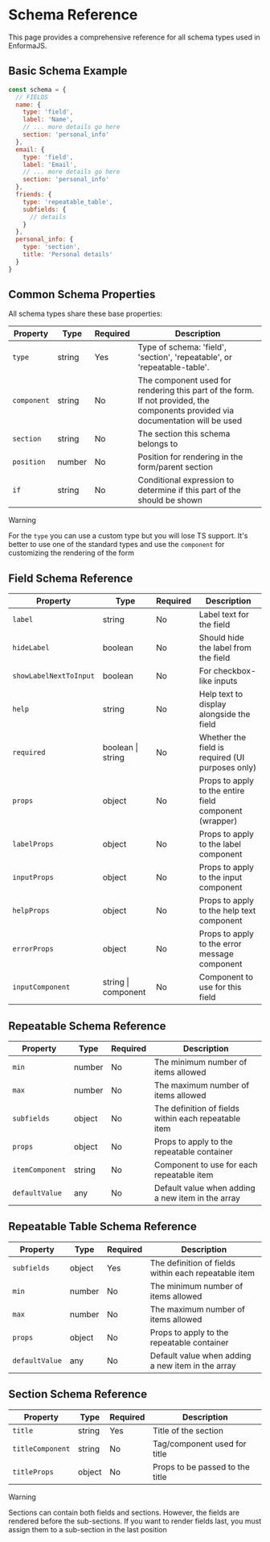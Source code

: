# Schema Reference

This page provides a comprehensive reference for all schema types used in EnformaJS.

## Basic Schema Example

```js
const schema = {
  // FIELDS
  name: {
    type: 'field',
    label: 'Name',
    // ... more details go here
    section: 'personal_info'
  },
  email: {
    type: 'field',
    label: 'Email',
    // ... more details go here
    section: 'personal_info'
  },
  friends: {
    type: 'repeatable_table',
    subfields: {
      // details
    }
  },
  personal_info: {
    type: 'section',
    title: 'Personal details'
  }
}
```

## Common Schema Properties

All schema types share these base properties:

| Property | Type | Required | Description                                                                      |
|----------|------|----------|----------------------------------------------------------------------------------|
| `type` | string | Yes | Type of schema: 'field', 'section', 'repeatable', or 'repeatable-table'.         |
| `component` | string | No | The component used for rendering this part of the form. If not provided, the components provided via documentation will be used |
| `section` | string | No | The section this schema belongs to                                               |
| `position` | number | No | Position for rendering in the form/parent section                                |
| `if` | string | No | Conditional expression to determine if this part of the should be shown          |

> [!WARNING] 
> For the `type` you can use a custom type but you will lose TS support. It's better to use one of the standard types and use the `component` for customizing the rendering of the form

## Field Schema Reference

| Property | Type | Required | Description |
|----------|------|----------|-------------|
| `label` | string | No | Label text for the field |
| `hideLabel` | boolean | No | Should hide the label from the field |
| `showLabelNextToInput` | boolean | No | For checkbox-like inputs |
| `help` | string | No | Help text to display alongside the field |
| `required` | boolean \| string | No | Whether the field is required (UI purposes only) |
| `props` | object | No | Props to apply to the entire field component (wrapper) |
| `labelProps` | object | No | Props to apply to the label component |
| `inputProps` | object | No | Props to apply to the input component |
| `helpProps` | object | No | Props to apply to the help text component |
| `errorProps` | object | No | Props to apply to the error message component |
| `inputComponent` | string \| component | No | Component to use for this field |

## Repeatable Schema Reference

| Property | Type | Required | Description                                          |
|----------|------|----------|------------------------------------------------------|
| `min` | number | No | The minimum number of items allowed                  |
| `max` | number | No | The maximum number of items allowed                  |
| `subfields` | object | No | The definition of fields within each repeatable item |
| `props` | object | No | Props to apply to the repeatable container           |
| `itemComponent` | string | No | Component to use for each repeatable item            |
| `defaultValue` | any | No | Default value when adding a new item in the array    |

## Repeatable Table Schema Reference

| Property | Type | Required | Description |
|----------|------|----------|-------------|
| `subfields` | object | Yes | The definition of fields within each repeatable item |
| `min` | number | No | The minimum number of items allowed |
| `max` | number | No | The maximum number of items allowed |
| `props` | object | No | Props to apply to the repeatable container |
| `defaultValue` | any | No | Default value when adding a new item in the array |

## Section Schema Reference

| Property | Type | Required | Description |
|----------|------|----------|-------------|
| `title` | string | Yes | Title of the section |
| `titleComponent` | string | No | Tag/component used for title |
| `titleProps` | object | No | Props to be passed to the title |

> [!WARNING]
> Sections can contain both fields and sections. However, the fields are rendered before the sub-sections. If you want to render fields last, you must assign them to a sub-section in the last position
